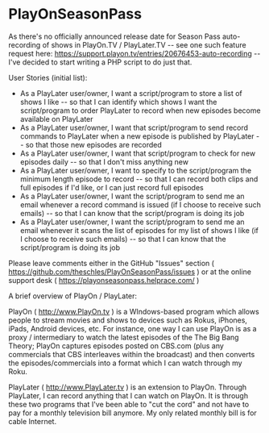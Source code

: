 # PlayOnSeasonPass

As there's no officially announced release date for Season Pass auto-recording of shows in PlayOn.TV / PlayLater.TV -- see one such feature request here: https://support.playon.tv/entries/20676453-auto-recording -- I've decided to start writing a PHP script to do just that.

User Stories (initial list): 
- As a PlayLater user/owner, I want a script/program to store a list of shows I like -- so that I can identify which shows I want the script/program to order PlayLater to record when new episodes become available on PlayLater
- As a PlayLater user/owner, I want that script/program to send record commands to PlayLater when a new episode is published by PlayLater -- so that those new episodes are recorded
- As a PlayLater user/owner, I want that script/program to check for new episodes daily -- so that I don't miss anything new
- As a PlayLater user/owner, I want to specify to the script/program the minimum length episode to record -- so that I can record both clips and full episodes if I'd like, or I can just record full episodes
- As a PlayLater user/owner, I want the script/program to send me an email whenever a record command is issued (if I choose to receive such emails) -- so that I can know that the script/program is doing its job
- As a PlayLater user/owner, I want the script/program to send me an email whenever it scans the list of episodes for my list of shows I like (if I choose to receive such emails) -- so that I can know that the script/program is doing its job

Please leave comments either in the GitHub "Issues" section ( https://github.com/theschles/PlayOnSeasonPass/issues ) or at the online support desk ( https://playonseasonpass.helprace.com/ )


A brief overview of PlayOn / PlayLater:

PlayOn ( http://www.PlayOn.tv ) is a WIndows-based program which allows people to stream movies and shows to devices such as Rokus, iPhones, iPads, Android devices, etc.  For instance, one way I can use PlayOn is as a proxy / intermediary to watch the latest episodes of the The Big Bang Theory​; PlayOn captures episodes posted on CBS.com (plus any commercials that CBS interleaves within the broadcast) and then converts the episodes/commercials into a format which I can watch through my Roku.

PlayLater ( http://www.PlayLater.tv ) is an extension to PlayOn.  Through PlayLater, I can record anything that I can watch on PlayOn.  It is through these two programs that I've been able to "cut the cord" and not have to pay for a monthly television bill anymore.  My only related monthly bill is for cable Internet.